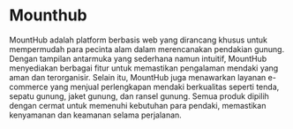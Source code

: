 # Mounthub
MountHub adalah platform berbasis web yang dirancang khusus untuk mempermudah para pecinta alam dalam merencanakan pendakian gunung. Dengan tampilan antarmuka yang sederhana namun intuitif, MountHub menyediakan berbagai fitur untuk memastikan pengalaman mendaki yang aman dan terorganisir. Selain itu, MountHub juga menawarkan layanan e-commerce yang menjual perlengkapan mendaki berkualitas seperti tenda, sepatu gunung, jaket gunung, dan ransel gunung. Semua produk dipilih dengan cermat untuk memenuhi kebutuhan para pendaki, memastikan kenyamanan dan keamanan selama perjalanan.
